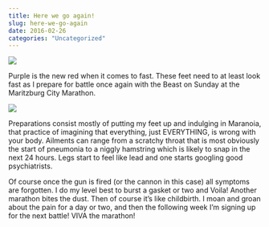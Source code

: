 ```yaml
---
title: Here we go again!
slug: here-we-go-again
date: 2016-02-26
categories: "Uncategorized"
---
```


<p><img src="https://res.cloudinary.com/dy6grlu8z/image/upload/v1558841973/geluexccsq6itff3oekl.jpg"/></p>
<p>Purple is the new red when it comes to fast. These feet need to at least look fast as I prepare for battle once again with the Beast on Sunday at the Maritzburg City Marathon.</p>
<p><img src="https://res.cloudinary.com/dy6grlu8z/image/upload/v1558841976/zyd2ifnzqbx0iccs8cwq.jpg"/></p>
<p>Preparations consist mostly of putting my feet up and indulging in Maranoia, that practice of imagining that everything, just EVERYTHING, is wrong with your body. Ailments can range from a scratchy throat that is most obviously the start of pneumonia to a niggly hamstring which is likely to snap in the next 24 hours. Legs start to feel like lead and one starts googling good psychiatrists.</p>
<p>Of course once the gun is fired (or the cannon in this case) all symptoms are forgotten. I do my level best to burst a gasket or two and Voila! Another marathon bites the dust. Then of course it’s like childbirth. I moan and groan about the pain for a day or two, and then the following week I’m signing up for the next battle! VIVA the marathon!</p>
<p> </p>
<p> </p>
<p> </p>








